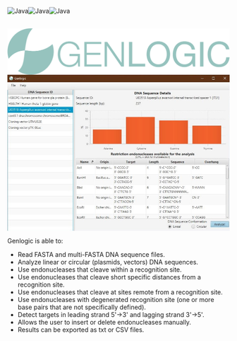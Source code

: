 <img alt="Java" align="left"  src="https://forthebadge.com/images/badges/made-with-java.svg"/> <img alt="Java" align="left"  src="https://forthebadge.com/images/badges/built-with-science.svg"/> <img alt="Java" align="left"  src="https://forthebadge.com/images/badges/powered-by-black-magic.svg"/> 
<br/><br/>

<img alt="Logo" align="center" width="1000px" src="https://raw.githubusercontent.com/luinungom/Genlogic/master/src/resources/images/FullLogo.png?raw=true"/>

<img alt="Screenshot" align="center" width="1000px" src="https://raw.githubusercontent.com/luinungom/Genlogic/master/Main%20window.JPG?raw=true"/>

Genlogic is able to:
- Read FASTA and multi-FASTA DNA sequence files.
- Analyze linear or circular (plasmids, vectors) DNA sequences.
- Use endonucleases that cleave within a recognition site.
- Use endonucleases that cleave short specific distances from a recognition site.
- Use endonucleases that cleave at sites remote from a recognition site.
- Use endonucleases with degenerated recognition site (one or more base pairs that are not specifically defined).
- Detect targets in leading strand 5'->3' and lagging strand 3'->5'.
- Allows the user to insert or delete endonucleases manually.
- Results can be exported as txt or CSV files.
